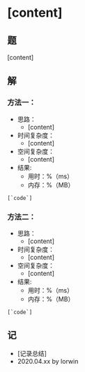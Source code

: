 # [content]

## 题

[content]

## 解

### 方法一：
- 思路：
  - [content]
- 时间复杂度：
  - [content]
- 空间复杂度：
  - [content]
- 结果:
  - 用时：%（ms）
  - 内存：%（MB）
```
[`code`]
```

### 方法二：
- 思路：
  - [content]
- 时间复杂度：
  - [content]
- 空间复杂度：
  - [content]
- 结果:
  - 用时：%（ms）
  - 内存：%（MB）
```
[`code`]
```

## 记
<!-- 
基础：@basic
重点：@important
记忆：@memory
易错：@warning
待办：@todo
 -->

- [记录总结]
- 2020.04.xx by lorwin